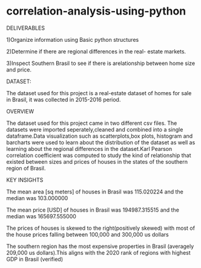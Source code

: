 # correlation-analysis-using-python
DELIVERABLES


1)Organize information using Basic python structures

2)Determine if there are regional differences in the real- estate markets.

3)Inspect Southern Brasil to see if there is  arelationship between home size and price.


DATASET:

The dataset used for this project is a real-estate dataset of homes for sale in Brasil, it was collected in 2015-2016 period.


OVERVIEW

The dataset used for this project came in two different csv files. The datasets were imported seperately,cleaned and combined into a single dataframe.Data visualization such as scatterplots,box plots, histogram and barcharts were used to learn about the distribution of the dataset as well as learning about the regional differences in the dataset.Karl Pearson correlation coefficient was computed to study the kind of relationship that existed between sizes and prices of houses in the states of the southern region of Brasil.

KEY INSIGHTS

The mean area [sq meters] of houses in Brasil was 115.020224 and the median was 103.000000

The mean price [USD] of houses in Brasil was 194987.315515 and the median was 165697.555000

The prices of houses is skewed to the right(positively skewed) with most of the house prices falling between 100,000 and 300,000 us dollars

The southern region has the most expensive properties in Brasil (averagely 209,000 us dollars).This aligns with the 2020 rank of regions with highest GDP in Brasil (verified)

